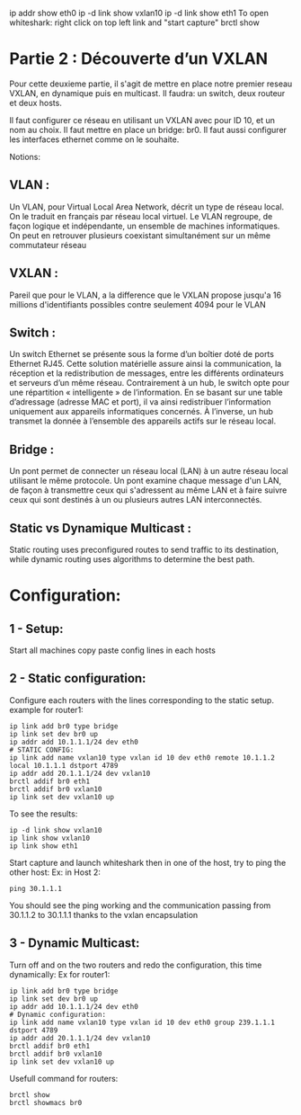 ip addr show eth0
ip -d link show vxlan10
ip -d link show eth1
To open whiteshark: right click on top left link and "start capture"
brctl show


# Partie 2 : Découverte d’un VXLAN

Pour cette deuxieme partie, il s'agit de mettre en place notre premier reseau VXLAN, en dynamique puis en multicast.
Il faudra: un switch, deux routeur et deux hosts.

Il faut configurer ce réseau en utilisant un VXLAN avec pour ID 10, et un nom au choix.
Il faut mettre en place un bridge: br0.
Il faut aussi configurer les interfaces ethernet comme on le souhaite.


Notions:

## VLAN :
Un VLAN, pour Virtual Local Area Network, décrit un type de réseau local. On le traduit en français par réseau local virtuel.
Le VLAN regroupe, de façon logique et indépendante, un ensemble de machines informatiques. On peut en retrouver plusieurs coexistant simultanément sur un même commutateur réseau

## VXLAN :
Pareil que pour le VLAN, a la difference que le VXLAN propose jusqu'a 16 millions d'identifiants  possibles contre seulement 4094 pour le VLAN

## Switch :
Un switch Ethernet se présente sous la forme d’un boîtier doté de ports Ethernet RJ45. Cette solution matérielle assure ainsi la communication, la réception et la redistribution de messages, entre les différents ordinateurs et serveurs d’un même réseau. Contrairement à un hub, le switch opte pour une répartition « intelligente » de l’information. En se basant sur une table d’adressage (adresse MAC et port), il va ainsi redistribuer l’information uniquement aux appareils informatiques concernés. À l’inverse, un hub transmet la donnée à l’ensemble des appareils actifs sur le réseau local.

## Bridge :
Un pont permet de connecter un réseau local (LAN) à un autre réseau local utilisant le même protocole.
Un pont examine chaque message d'un LAN, de façon à transmettre ceux qui s'adressent au même LAN et à faire suivre ceux qui sont destinés à un ou plusieurs autres LAN interconnectés.


## Static vs Dynamique Multicast : 
Static routing uses preconfigured routes to send traffic to its destination, while dynamic routing uses algorithms to determine the best path.


# Configuration:

## 1 - Setup:
Start all machines
copy paste config lines in each hosts

## 2 - Static configuration:
Configure each routers with the lines corresponding to the static setup.</br>
example for router1:
```
ip link add br0 type bridge
ip link set dev br0 up
ip addr add 10.1.1.1/24 dev eth0
# STATIC CONFIG:
ip link add name vxlan10 type vxlan id 10 dev eth0 remote 10.1.1.2 local 10.1.1.1 dstport 4789
ip addr add 20.1.1.1/24 dev vxlan10
brctl addif br0 eth1
brctl addif br0 vxlan10
ip link set dev vxlan10 up
```

To see the results:
```
ip -d link show vxlan10
ip link show vxlan10
ip link show eth1
```
Start capture and launch whiteshark
then in one of the host, try to ping the other host:
Ex: in Host 2:
```
ping 30.1.1.1
```
You should see the ping working and the communication passing from 30.1.1.2 to 30.1.1.1 thanks to the vxlan encapsulation

## 3 - Dynamic Multicast:

Turn off and on the two routers and redo the configuration, this time dynamically:
Ex for router1:
```
ip link add br0 type bridge
ip link set dev br0 up
ip addr add 10.1.1.1/24 dev eth0
# Dynamic configuration:
ip link add name vxlan10 type vxlan id 10 dev eth0 group 239.1.1.1 dstport 4789
ip addr add 20.1.1.1/24 dev vxlan10
brctl addif br0 eth1
brctl addif br0 vxlan10
ip link set dev vxlan10 up
```

Usefull command for routers:
```
brctl show
brctl showmacs br0
```

